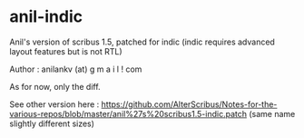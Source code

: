 anil-indic
==========

Anil's version of scribus 1.5, patched for indic (indic requires advanced layout features but is not RTL)

Author : anilankv (at) g m a i l ! com

As for now, only the diff.

See other version here : https://github.com/AlterScribus/Notes-for-the-various-repos/blob/master/anil%27s%20scribus1.5-indic.patch  (same name slightly different sizes)

